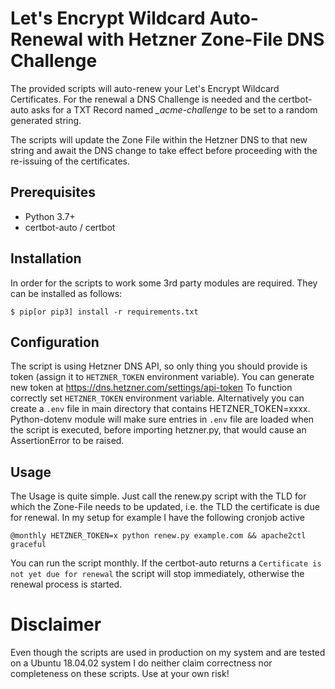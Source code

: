 # Let's Encrypt Wildcard Auto-Renewal with Hetzner Zone-File DNS Challenge

The provided scripts will auto-renew your Let's Encrypt Wildcard Certificates. For the renewal a DNS Challenge is needed and the certbot-auto asks for a TXT Record named _\_acme-challenge_ to be set to a random generated string.

The scripts will update the Zone File within the Hetzner DNS to that new string and await the DNS change to take effect before proceeding with the re-issuing of the certificates.

## Prerequisites

- Python 3.7+
- certbot-auto / certbot

## Installation

In order for the scripts to work some 3rd party modules are required. They can be installed as follows:

```
$ pip[or pip3] install -r requirements.txt
```

## Configuration

The script is using Hetzner DNS API, so only thing you should provide is token (assign it to `HETZNER_TOKEN` environment variable). You can generate new token at https://dns.hetzner.com/settings/api-token
To function correctly set `HETZNER_TOKEN` environment variable. Alternatively you can create a `.env` file in main directory that contains HETZNER_TOKEN=xxxx. Python-dotenv module will make sure entries in `.env` file are loaded when the script is executed, before importing hetzner.py, that would cause an AssertionError to be raised.

## Usage

The Usage is quite simple. Just call the renew.py script with the TLD for which the Zone-File needs to be updated, i.e. the TLD the certificate is due for renewal. In my setup for example I have the following cronjob active

```
@monthly HETZNER_TOKEN=x python renew.py example.com && apache2ctl graceful
```

You can run the script monthly. If the certbot-auto returns a `Certificate is not yet due for renewal` the script will stop immediately, otherwise the renewal process is started.

# Disclaimer

Even though the scripts are used in production on my system and are tested on a Ubuntu 18.04.02 system I do neither claim correctness nor completeness on these scripts. Use at your own risk!
